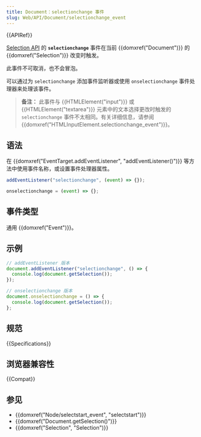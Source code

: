 ```yaml
---
title: Document：selectionchange 事件
slug: Web/API/Document/selectionchange_event
---
```


{{APIRef}}

[Selection API](/zh-CN/docs/Web/API/Selection) 的 **`selectionchange`** 事件在当前 {{domxref("Document")}} 的 {{domxref("Selection")}} 改变时触发。

此事件不可取消，也不会冒泡。

可以通过为 `selectionchange` 添加事件监听器或使用 `onselectionchange` 事件处理器来处理该事件。

> **备注：** 此事件与 {{HTMLElement("input")}} 或 {{HTMLElement("textarea")}} 元素中的文本选择更改时触发的 `selectionchange` 事件不太相同。有关详细信息，请参阅 {{domxref("HTMLInputElement.selectionchange_event")}}。

## 语法

在 {{domxref("EventTarget.addEventListener", "addEventListener()")}} 等方法中使用事件名称，或设置事件处理器属性。

```js
addEventListener("selectionchange", (event) => {});

onselectionchange = (event) => {};
```

## 事件类型

通用 {{domxref("Event")}}。

## 示例

```js
// addEventListener 版本
document.addEventListener("selectionchange", () => {
  console.log(document.getSelection());
});

// onselectionchange 版本
document.onselectionchange = () => {
  console.log(document.getSelection());
};
```

## 规范

{{Specifications}}

## 浏览器兼容性

{{Compat}}

## 参见

- {{domxref("Node/selectstart_event", "selectstart")}}
- {{domxref("Document.getSelection()")}}
- {{domxref("Selection", "Selection")}}
